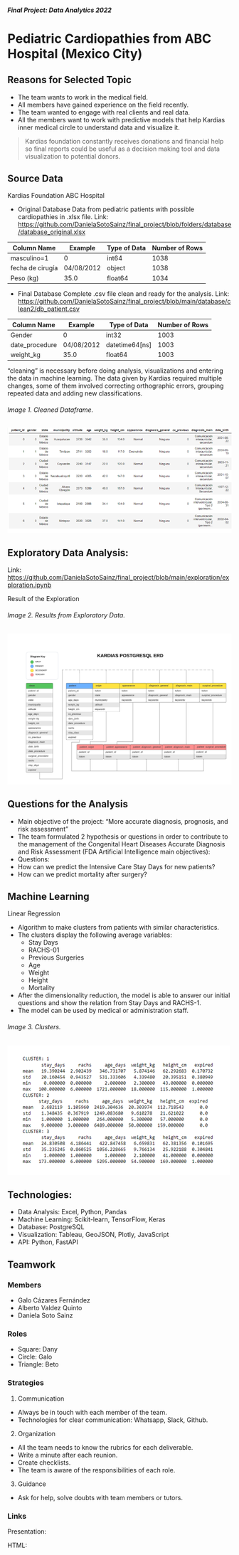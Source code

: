 #### *Final Project: Data Analytics 2022*
# Pediatric Cardiopathies from ABC Hospital (Mexico City)

## Reasons for Selected Topic

* The team wants to work in the medical field.
* All members have gained experience on the field recently. 
* The team wanted to engage with real clients and real data. 
* All the members want to work with predictive models that help Kardias inner medical circle to understand data and visualize it.

>Kardias foundation constantly receives donations and financial help
>so final reports could be useful as a decision making tool and data visualization to potential donors.

## Source Data
Kardias Foundation ABC Hospital
* Original Database
Data from pediatric patients with possible cardiopathies in .xlsx file.
Link:  https://github.com/DanielaSotoSainz/final_project/blob/folders/database/database_original.xlsx

Column Name | Example | Type of Data | Number of Rows
------------ | ------------- | ------------- | -------------
masculino=1 | 0 | int64 | 1038
fecha de cirugía | 04/08/2012 | object | 1038
Peso    (kg) | 35.0 | float64 | 1034

* Final Database
Complete .csv file clean and ready for the analysis.
Link:
https://github.com/DanielaSotoSainz/final_project/blob/main/database/clean2/db_patient.csv

Column Name | Example | Type of Data | Number of Rows
------------ | ------------- | ------------- | -------------
Gender | 0 | int32 | 1003
date_procedure | 04/08/2012 | datetime64[ns] | 1003
weight_kg | 35.0 | float64 | 1003

“cleaning” is necessary before doing analysis, visualizations and entering the data in machine learning. The data given by Kardias required multiple changes, some of them involved correcting orthographic errors, grouping repeated data and adding new classifications. 
###### Image 1. Cleaned Dataframe.

![Image 1. Cleaned Dataframe.](docs/static/img/clean1_edited.PNG)

## Exploratory Data Analysis:
Link: https://github.com/DanielaSotoSainz/final_project/blob/main/exploration/exploration.ipynb

Result of the Exploration
###### Image 2. Results from Exploratory Data.

![Image 2. Results from Exploratory Data.](resources/erd.png)

## Questions for the Analysis

* Main objective of the project: “More accurate diagnosis, prognosis, and risk assessment”
* The team formulated 2 hypothesis or questions in order to contribute to  the management of the Congenital Heart Diseases Accurate Diagnosis and Risk Assessment (FDA Artificial Intelligence main objectives):
* Questions:
* How can we predict the Intensive Care Stay Days for new patients?
* How can we predict mortality after surgery?

## Machine Learning
Linear Regression 
* Algorithm to make clusters from patients with similar characteristics. 
* The clusters display the following average variables:
    * Stay Days
    * RACHS-01
    * Previous Surgeries
    * Age
    * Weight 
    * Height
    * Mortality
* After the dimensionality reduction, the model is able to answer our initial questions and show the relation from Stay Days and RACHS-1.
* The model can be used by medical or administration staff. 

###### Image 3. Clusters.

![Image 3. Clusters.](docs/static/img/ml_4.png)


## Technologies:
* Data Analysis: Excel, Python, Pandas
* Machine Learning: Scikit-learn, TensorFlow, Keras
* Database: PostgreSQL
* Visualization: Tableau, GeoJSON, Plotly, JavaScript
* API: Python, FastAPI

## Teamwork
### Members

* Galo Cázares Fernández
* Alberto Valdez Quinto
* Daniela Soto Sainz

### Roles

* Square: Dany
* Circle: Galo
* Triangle: Beto

### Strategies

1. Communication
* Always be in touch with each member of the team. 
* Technologies for clear communication: Whatsapp, Slack, Github.

2. Organization
* All the team needs to know the rubrics for each deliverable. 
* Write a minute after each reunion. 
* Create checklists.
* The team is aware of the responsibilities of each role.

3. Guidance
* Ask for help, solve doubts with team members or tutors.

### Links

Presentation:

HTML:

